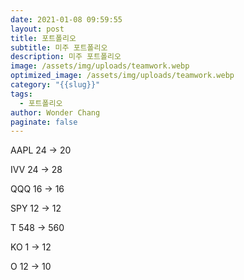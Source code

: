 ```yaml
---
date: 2021-01-08 09:59:55
layout: post
title: 포트폴리오
subtitle: 미주 포트폴리오
description: 미주 포트폴리오
image: /assets/img/uploads/teamwork.webp
optimized_image: /assets/img/uploads/teamwork.webp
category: "{{slug}}"
tags:
  - 포트폴리오
author: Wonder Chang
paginate: false
---
```

AAPL 24 -> 20

IVV 24 -> 28

QQQ 16 -> 16

SPY 12 -> 12

T 548 -> 560

KO 1 -> 12

O 12 -> 10